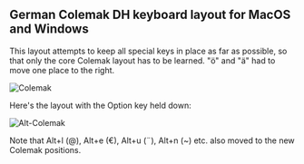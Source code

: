 ## German Colemak DH keyboard layout for MacOS and Windows
This layout attempts to keep all special keys in place as far as possible, so that only the core Colemak layout has to be learned.
"ö" and "ä" had to move one place to the right.

![Colemak](https://github.com/Achim63/German-Colemak-DH-m-keyboard-layout/assets/10847639/4ad4a408-2708-456e-b4c5-8a8a282c57ac)

Here's the layout with the Option key held down:

![Alt-Colemak](https://github.com/Achim63/German-Colemak-DH-m-keyboard-layout/assets/10847639/e283ee2c-6b77-4e66-8b2e-317b88c4c7df)

Note that Alt+l (@), Alt+e (€), Alt+u (¨), Alt+n (~) etc. also moved to the new Colemak positions.
